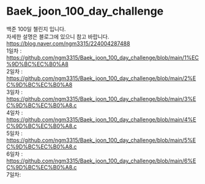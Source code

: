 # Baek_joon_100_day_challenge
백준 100일 첼린지 입니다.  
자세한 설명은 블로그에 있으니 참고 바랍니다.   
https://blog.naver.com/ngm3315/224004287488  
1일차 : [https://github.com/ngm3315/Baek_joon_100_day_challenge/blob/main/1%EC%9D%BC%EC%B0%A8  ](https://github.com/ngm3315/Baek_joon_100_day_challenge/blob/main/1%EC%9D%BC%EC%B0%A8.c)  
2일차 : [https://github.com/ngm3315/Baek_joon_100_day_challenge/blob/main/2%EC%9D%BC%EC%B0%A8  ](https://github.com/ngm3315/Baek_joon_100_day_challenge/blob/main/2%EC%9D%BC%EC%B0%A8.c)  
3일차 : https://github.com/ngm3315/Baek_joon_100_day_challenge/blob/main/3%EC%9D%BC%EC%B0%A8.c  
4일차 : https://github.com/ngm3315/Baek_joon_100_day_challenge/blob/main/4%EC%9D%BC%EC%B0%A8.c  
5일차 : https://github.com/ngm3315/Baek_joon_100_day_challenge/blob/main/5%EC%9D%BC%EC%B0%A8.c  
6일차 : https://github.com/ngm3315/Baek_joon_100_day_challenge/blob/main/6%EC%9D%BC%EC%B0%A8.c  
7일차: 
